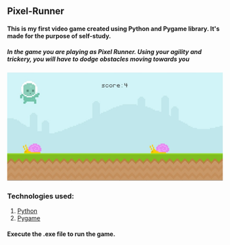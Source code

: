 ## Pixel-Runner
#### This is my first video game created using Python and Pygame library. It's made for the purpose of self-study.
##### In the game you are playing as Pixel Runner. Using your agility and trickery, you will have to dodge obstacles moving towards you
![alt text](https://github.com/Fr0stFree/Pixel-Runner/blob/main/logo.jpg?raw=true)
### Technologies used:
1. [Python](https://github.com/python)
2. [Pygame](https://github.com/pygame/)

#### Execute the .exe file to run the game.
